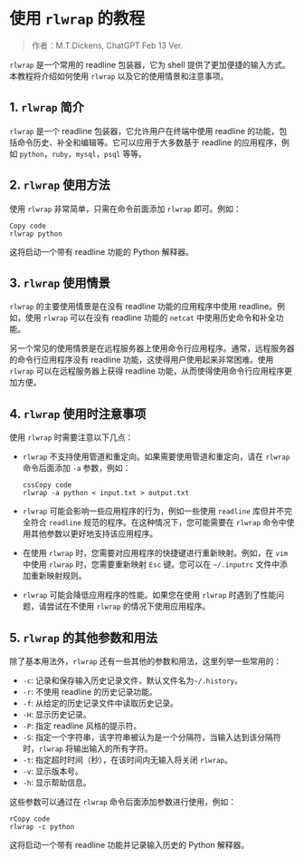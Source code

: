# 使用 `rlwrap` 的教程

> 作者：M.T.Dickens, ChatGPT Feb 13 Ver.

`rlwrap` 是一个常用的 readline 包装器，它为 shell 提供了更加便捷的输入方式。本教程将介绍如何使用 `rlwrap` 以及它的使用情景和注意事项。

## 1. `rlwrap` 简介

`rlwrap` 是一个 readline 包装器，它允许用户在终端中使用 readline 的功能，包括命令历史、补全和编辑等。它可以应用于大多数基于 readline 的应用程序，例如 `python`，`ruby`，`mysql`，`psql` 等等。

## 2. `rlwrap` 使用方法

使用 `rlwrap` 非常简单，只需在命令前面添加 `rlwrap` 即可。例如：

```
Copy code
rlwrap python
```

这将启动一个带有 readline 功能的 Python 解释器。

## 3. `rlwrap` 使用情景

`rlwrap` 的主要使用情景是在没有 readline 功能的应用程序中使用 readline。例如，使用 `rlwrap` 可以在没有 readline 功能的 `netcat` 中使用历史命令和补全功能。

另一个常见的使用情景是在远程服务器上使用命令行应用程序。通常，远程服务器的命令行应用程序没有 readline 功能，这使得用户使用起来非常困难。使用 `rlwrap` 可以在远程服务器上获得 readline 功能，从而使得使用命令行应用程序更加方便。

## 4. `rlwrap` 使用时注意事项

使用 `rlwrap` 时需要注意以下几点：

- `rlwrap` 不支持使用管道和重定向。如果需要使用管道和重定向，请在 `rlwrap` 命令后面添加 `-a` 参数，例如：

  ```
  cssCopy code
  rlwrap -a python < input.txt > output.txt
  ```

- `rlwrap` 可能会影响一些应用程序的行为，例如一些使用 `readline` 库但并不完全符合 `readline` 规范的程序。在这种情况下，您可能需要在 `rlwrap` 命令中使用其他参数以更好地支持该应用程序。

- 在使用 `rlwrap` 时，您需要对应用程序的快捷键进行重新映射。例如，在 `vim` 中使用 `rlwrap` 时，您需要重新映射 `Esc` 键。您可以在 `~/.inputrc` 文件中添加重新映射规则。

- `rlwrap` 可能会降低应用程序的性能。如果您在使用 `rlwrap` 时遇到了性能问题，请尝试在不使用 `rlwrap` 的情况下使用应用程序。

## 5. `rlwrap` 的其他参数和用法

除了基本用法外，`rlwrap` 还有一些其他的参数和用法，这里列举一些常用的：

- `-c`: 记录和保存输入历史记录文件，默认文件名为`~/.history`。
- `-r`: 不使用 readline 的历史记录功能。
- `-f`: 从给定的历史记录文件中读取历史记录。
- `-H`: 显示历史记录。
- `-P`: 指定 readline 风格的提示符。
- `-S`: 指定一个字符串，该字符串被认为是一个分隔符，当输入达到该分隔符时，`rlwrap` 将输出输入的所有字符。
- `-t`: 指定超时时间（秒），在该时间内无输入将关闭 `rlwrap`。
- `-v`: 显示版本号。
- `-h`: 显示帮助信息。

这些参数可以通过在 `rlwrap` 命令后面添加参数进行使用，例如：

```
rCopy code
rlwrap -c python
```

这将启动一个带有 readline 功能并记录输入历史的 Python 解释器。
